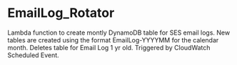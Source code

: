 # EmailLog_Rotator
Lambda function to create montly DynamoDB table for SES email logs.
New tables are created using the format EmailLog-YYYYMM for the calendar month.
Deletes table for Email Log 1 yr old.
Triggered by CloudWatch Scheduled Event.
